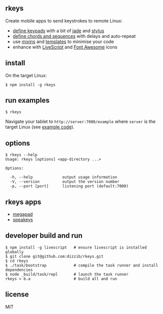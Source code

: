 ## rkeys

Create mobile apps to send keystrokes to remote Linux:

- [define keypads](./site/app) with a bit of [jade] and [stylus]
- [define chords and sequences](./site/app/example.yaml) with delays and auto-repeat
- use [mixins](./site/ui/mixin) and [templates](./site/ui/template) to minimise your code
- enhance with [LiveScript] and [Font Awesome][fa] icons

## install

On the target Linux:

    $ npm install -g rkeys

## run examples

    $ rkeys

Navigate your tablet to `http://server:7000/example` where `server`
is the target Linux (see [example code](./site/app)).

## options

    $ rkeys --help
    Usage: rkeys [options] <app-directory ...>

    Options:

      -h, --help             output usage information
      -V, --version          output the version number
      -p, --port [port]      listening port (default:7000)

## rkeys apps

- [megapad](https://github.com/dizzib/megapad)
- [speakeys](https://github.com/dizzib/speakeys)

## developer build and run

    $ npm install -g livescript   # ensure livescript is installed globally
    $ git clone git@github.com:dizzib/rkeys.git
    $ cd rkeys
    $ ./task/bootstrap            # compile the task runner and install dependencies
    $ node _build/task/repl       # launch the task runner
    rkeys > b.a                   # build all and run

## license

MIT

[Express]: http://expressjs.com
[chords]: https://en.wikipedia.org/wiki/Chorded_keyboard
[fa]: http://fortawesome.github.io/Font-Awesome/
[jade]: http://jade-lang.com
[LiveScript]: http://livescript.net
[node.js]: http://nodejs.org
[stylus]: https://learnboost.github.io/stylus
[YAML]: https://en.wikipedia.org/wiki/YAML
